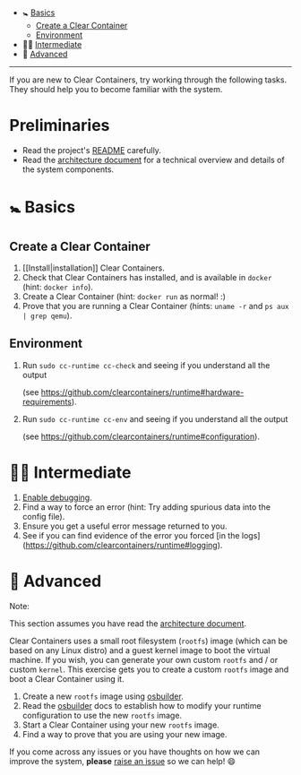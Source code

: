 * :baby_symbol: [Basics](#basics)
  * [Create a Clear Container](#create-a-clear-container)
  * [Environment](#environment)
* :biking_man: [Intermediate](#intermediate)
* :car: [Advanced](#advanced)
___

If you are new to Clear Containers, try working through the following tasks. They should help you to become familiar with the system.

# Preliminaries

- Read the project's [README](https://github.com/clearcontainers/runtime/blob/master/README.md) carefully.
- Read the [architecture document](https://github.com/clearcontainers/runtime/blob/master/docs/architecture/architecture.md) for a technical overview and details of the system components.

# :baby_symbol: Basics

## Create a Clear Container

1. [[Install|installation]] Clear Containers.
1. Check that Clear Containers has installed, and is available in `docker` (hint: `docker info`).
1. Create a Clear Container (hint: `docker run` as normal! :)
1. Prove that you are running a Clear Container (hints: `uname -r` and `ps aux | grep qemu`).

## Environment

1. Run `sudo cc-runtime cc-check` and seeing if you understand all the output

   (see https://github.com/clearcontainers/runtime#hardware-requirements).

1. Run `sudo cc-runtime cc-env` and seeing if you understand all the output

   (see https://github.com/clearcontainers/runtime#configuration).

# :biking_man: Intermediate

1. [Enable debugging](https://github.com/clearcontainers/runtime#debugging).
1. Find a way to force an error
   (hint: Try adding spurious data into the config file).
1. Ensure you get a useful error message returned to you.
1. See if you can find evidence of the error you forced [in the logs]
   (https://github.com/clearcontainers/runtime#logging).

# :car: Advanced

Note:

This section assumes you have read the [architecture document](https://github.com/clearcontainers/runtime/blob/master/docs/architecture/architecture.md).

Clear Containers uses a small root filesystem (`rootfs`) image (which can be based on any Linux distro) and a guest kernel image to boot the virtual machine. If you wish, you can generate your own custom `rootfs` and / or custom `kernel`. This exercise gets you to create a custom `rootfs` image and boot a Clear Container using it.

1. Create a new `rootfs` image using [osbuilder](https://github.com/clearcontainers/osbuilder).
1. Read the [osbuilder](https://github.com/clearcontainers/osbuilder) docs to establish how to modify your runtime configuration to use the new `rootfs` image.
1. Start a Clear Container using your new `rootfs` image.
1. Find a way to prove that you are using your new image.

If you come across any issues or you have thoughts on how we can improve the system, **please** [raise an issue](https://github.com/clearcontainers/runtime/issues/new) so we can help! :smile: